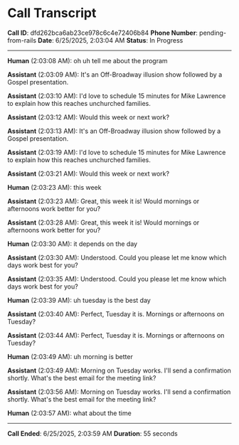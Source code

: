 # Call Transcript
**Call ID**: dfd262bca6ab23ce978c6c4e72406b84
**Phone Number**: pending-from-rails
**Date**: 6/25/2025, 2:03:04 AM
**Status**: In Progress

---

**Human** (2:03:08 AM): oh uh tell me about the program

**Assistant** (2:03:09 AM): It's an Off-Broadway illusion show followed by a Gospel presentation.

**Assistant** (2:03:10 AM):  I'd love to schedule 15 minutes for Mike Lawrence to explain how this reaches unchurched families.

**Assistant** (2:03:12 AM):  Would this week or next work?

**Assistant** (2:03:13 AM): It's an Off-Broadway illusion show followed by a Gospel presentation.

**Assistant** (2:03:19 AM):  I'd love to schedule 15 minutes for Mike Lawrence to explain how this reaches unchurched families.

**Assistant** (2:03:21 AM):  Would this week or next work?

**Human** (2:03:23 AM): this week

**Assistant** (2:03:23 AM): Great, this week it is! Would mornings or afternoons work better for you?

**Assistant** (2:03:28 AM): Great, this week it is! Would mornings or afternoons work better for you?

**Human** (2:03:30 AM): it depends on the day

**Assistant** (2:03:30 AM): Understood. Could you please let me know which days work best for you?

**Assistant** (2:03:35 AM): Understood. Could you please let me know which days work best for you?

**Human** (2:03:39 AM): uh tuesday is the best day

**Assistant** (2:03:40 AM): Perfect, Tuesday it is. Mornings or afternoons on Tuesday?

**Assistant** (2:03:44 AM): Perfect, Tuesday it is. Mornings or afternoons on Tuesday?

**Human** (2:03:49 AM): uh morning is better

**Assistant** (2:03:49 AM): Morning on Tuesday works. I'll send a confirmation shortly. What's the best email for the meeting link?

**Assistant** (2:03:56 AM): Morning on Tuesday works. I'll send a confirmation shortly. What's the best email for the meeting link?

**Human** (2:03:57 AM): what about the time


---

**Call Ended**: 6/25/2025, 2:03:59 AM
**Duration**: 55 seconds

